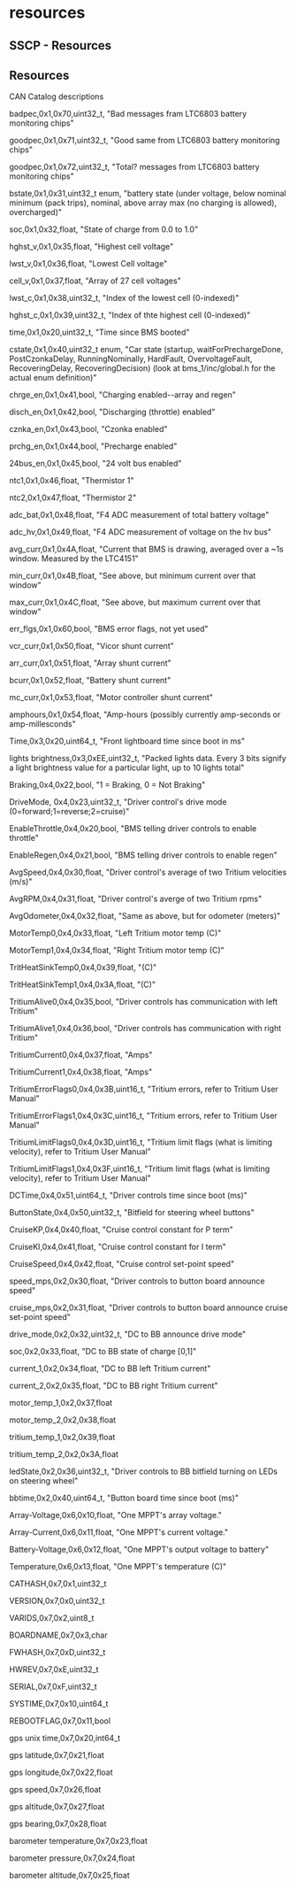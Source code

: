 # resources

## SSCP - Resources

## Resources

CAN Catalog descriptions

badpec,0x1,0x70,uint32\_t, "Bad messages fram LTC6803 battery monitoring chips"

goodpec,0x1,0x71,uint32\_t, "Good same from LTC6803 battery monitoring chips"

goodpec,0x1,0x72,uint32\_t, "Total? messages from LTC6803 battery monitoring chips"

bstate,0x1,0x31,uint32\_t enum, "battery state (under voltage, below nominal minimum (pack trips), nominal, above array max (no charging is allowed), overcharged)"

soc,0x1,0x32,float, "State of charge from 0.0 to 1.0"

hghst\_v,0x1,0x35,float, "Highest cell voltage"

lwst\_v,0x1,0x36,float, "Lowest Cell voltage"

cell\_v,0x1,0x37,float, "Array of 27 cell voltages"

lwst\_c,0x1,0x38,uint32\_t, "Index of the lowest cell (0-indexed)"

hghst\_c,0x1,0x39,uint32\_t, "Index of thte highest cell (0-indexed)"

time,0x1,0x20,uint32\_t, "Time since BMS booted"

cstate,0x1,0x40,uint32\_t enum, "Car state (startup, waitForPrechargeDone, PostCzonkaDelay, RunningNominally, HardFault, OvervoltageFault, RecoveringDelay, RecoveringDecision) (look at bms\_1/inc/global.h for the actual enum definition)"

chrge\_en,0x1,0x41,bool, "Charging enabled--array and regen"

disch\_en,0x1,0x42,bool, "Discharging (throttle) enabled"

cznka\_en,0x1,0x43,bool, "Czonka enabled"

prchg\_en,0x1,0x44,bool, "Precharge enabled"

24bus\_en,0x1,0x45,bool, "24 volt bus enabled"

ntc1,0x1,0x46,float, "Thermistor 1"

ntc2,0x1,0x47,float, "Thermistor 2"

adc\_bat,0x1,0x48,float, "F4 ADC measurement of total battery voltage"

adc\_hv,0x1,0x49,float, "F4 ADC measurement of voltage on the hv bus"

avg\_curr,0x1,0x4A,float, "Current that BMS is drawing, averaged over a \~1s window.  Measured by the LTC4151"

min\_curr,0x1,0x4B,float, "See above, but minimum current over that window"

max\_curr,0x1,0x4C,float, "See above, but maximum current over that window"

err\_flgs,0x1,0x60,bool, "BMS error flags, not yet used"

vcr\_curr,0x1,0x50,float, "Vicor shunt current"

arr\_curr,0x1,0x51,float, "Array shunt current"

bcurr,0x1,0x52,float, "Battery shunt current"

mc\_curr,0x1,0x53,float, "Motor controller shunt current"

amphours,0x1,0x54,float, "Amp-hours (possibly currently amp-seconds or amp-millesconds"

Time,0x3,0x20,uint64\_t, "Front lightboard time since boot in ms"

lights brightness,0x3,0xEE,uint32\_t, "Packed lights data. Every 3 bits signify a light brightness value for a particular light, up to 10 lights total"

Braking,0x4,0x22,bool, "1 = Braking, 0 = Not Braking"

DriveMode, 0x4,0x23,uint32\_t, "Driver control's drive mode (0=forward;1=reverse;2=cruise)"

EnableThrottle,0x4,0x20,bool, "BMS telling driver controls to enable throttle"

EnableRegen,0x4,0x21,bool, "BMS telling driver controls to enable regen"

AvgSpeed,0x4,0x30,float, "Driver control's average of two Tritium velocities (m/s)"

AvgRPM,0x4,0x31,float, "Driver control's averge of two Tritium rpms"

AvgOdometer,0x4,0x32,float, "Same as above, but for odometer (meters)"

MotorTemp0,0x4,0x33,float, "Left Tritium motor temp (C)"

MotorTemp1,0x4,0x34,float, "Right Tritium motor temp (C)"

TritHeatSinkTemp0,0x4,0x39,float, "(C)"

TritHeatSinkTemp1,0x4,0x3A,float, "(C)"

TritiumAlive0,0x4,0x35,bool, "Driver controls has communication with left Tritium"

TritiumAlive1,0x4,0x36,bool, "Driver controls has communication with right Tritium"

TritiumCurrent0,0x4,0x37,float, "Amps"

TritiumCurrent1,0x4,0x38,float, "Amps"

TritiumErrorFlags0,0x4,0x3B,uint16\_t, "Tritium errors, refer to Tritium User Manual"

TritiumErrorFlags1,0x4,0x3C,uint16\_t, "Tritium errors, refer to Tritium User Manual"

TritiumLimitFlags0,0x4,0x3D,uint16\_t, "Tritium limit flags (what is limiting velocity), refer to Tritium User Manual"

TritiumLimitFlags1,0x4,0x3F,uint16\_t, "Tritium limit flags (what is limiting velocity), refer to Tritium User Manual"

DCTime,0x4,0x51,uint64\_t, "Driver controls time since boot (ms)"

ButtonState,0x4,0x50,uint32\_t, "Bitfield for steering wheel buttons"

CruiseKP,0x4,0x40,float, "Cruise control constant for P term"

CruiseKI,0x4,0x41,float, "Cruise control constant for I term"

CruiseSpeed,0x4,0x42,float, "Cruise control set-point speed"

speed\_mps,0x2,0x30,float, "Driver controls to button board announce speed"

cruise\_mps,0x2,0x31,float, "Driver controls to button board announce cruise set-point speed"

drive\_mode,0x2,0x32,uint32\_t, "DC to BB announce drive mode"

soc,0x2,0x33,float, "DC to BB state of charge \[0,1]"

current\_1,0x2,0x34,float, "DC to BB left Tritium current"

current\_2,0x2,0x35,float, "DC to BB right Tritium current"

motor\_temp\_1,0x2,0x37,float

motor\_temp\_2,0x2,0x38,float

tritium\_temp\_1,0x2,0x39,float

tritium\_temp\_2,0x2,0x3A,float

ledState,0x2,0x36,uint32\_t, "Driver controls to BB bitfield turning on LEDs on steering wheel"

bbtime,0x2,0x40,uint64\_t, "Button board time since boot (ms)"

Array-Voltage,0x6,0x10,float, "One MPPT's array voltage."

Array-Current,0x6,0x11,float, "One MPPT's current voltage."

Battery-Voltage,0x6,0x12,float, "One MPPT's output voltage to battery"

Temperature,0x6,0x13,float, "One MPPT's temperature (C)"

CATHASH,0x7,0x1,uint32\_t

VERSION,0x7,0x0,uint32\_t

VARIDS,0x7,0x2,uint8\_t

BOARDNAME,0x7,0x3,char

FWHASH,0x7,0xD,uint32\_t

HWREV,0x7,0xE,uint32\_t

SERIAL,0x7,0xF,uint32\_t

SYSTIME,0x7,0x10,uint64\_t

REBOOTFLAG,0x7,0x11,bool

gps unix time,0x7,0x20,int64\_t

gps latitude,0x7,0x21,float

gps longitude,0x7,0x22,float

gps speed,0x7,0x26,float

gps altitude,0x7,0x27,float

gps bearing,0x7,0x28,float

barometer temperature,0x7,0x23,float

barometer pressure,0x7,0x24,float

barometer altitude,0x7,0x25,float
